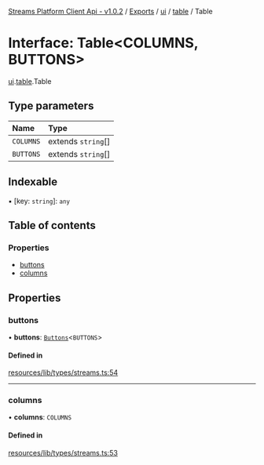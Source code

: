 [Streams Platform Client Api - v1.0.2](../README.md) / [Exports](../modules.md) / [ui](../modules/ui.md) / [table](../modules/ui.table.md) / Table

# Interface: Table<COLUMNS, BUTTONS\>

[ui](../modules/ui.md).[table](../modules/ui.table.md).Table

## Type parameters

| Name | Type |
| :------ | :------ |
| `COLUMNS` | extends `string`[] |
| `BUTTONS` | extends `string`[] |

## Indexable

▪ [key: `string`]: `any`

## Table of contents

### Properties

- [buttons](ui.table.Table.md#buttons)
- [columns](ui.table.Table.md#columns)

## Properties

### buttons

• **buttons**: [`Buttons`](../modules/ui.table.md#buttons)<`BUTTONS`\>

#### Defined in

[resources/lib/types/streams.ts:54](https://github.com/laravel-streams/streams-core/blob/e866e1454/resources/lib/types/streams.ts#L54)

___

### columns

• **columns**: `COLUMNS`

#### Defined in

[resources/lib/types/streams.ts:53](https://github.com/laravel-streams/streams-core/blob/e866e1454/resources/lib/types/streams.ts#L53)
